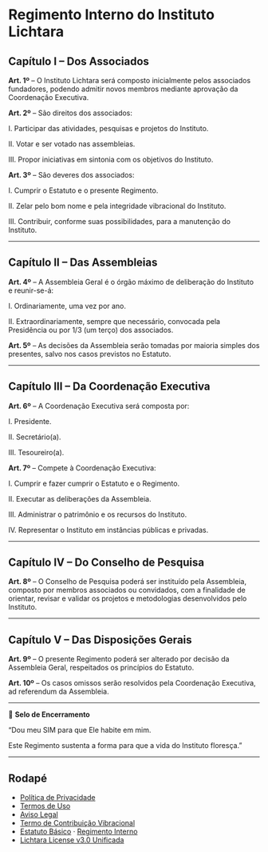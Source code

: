 # Regimento Interno do Instituto Lichtara

## Capítulo I – Dos Associados

**Art. 1º** – O Instituto Lichtara será composto inicialmente pelos associados fundadores, podendo admitir novos membros mediante aprovação da Coordenação Executiva.

**Art. 2º** – São direitos dos associados:

I. Participar das atividades, pesquisas e projetos do Instituto.

II. Votar e ser votado nas assembleias.

III. Propor iniciativas em sintonia com os objetivos do Instituto.

**Art. 3º** – São deveres dos associados:

I. Cumprir o Estatuto e o presente Regimento.

II. Zelar pelo bom nome e pela integridade vibracional do Instituto.

III. Contribuir, conforme suas possibilidades, para a manutenção do Instituto.

---

## Capítulo II – Das Assembleias

**Art. 4º** – A Assembleia Geral é o órgão máximo de deliberação do Instituto e reunir-se-á:

I. Ordinariamente, uma vez por ano.

II. Extraordinariamente, sempre que necessário, convocada pela Presidência ou por 1/3 (um terço) dos associados.

**Art. 5º** – As decisões da Assembleia serão tomadas por maioria simples dos presentes, salvo nos casos previstos no Estatuto.

---

## Capítulo III – Da Coordenação Executiva

**Art. 6º** – A Coordenação Executiva será composta por:

I. Presidente.

II. Secretário(a).

III. Tesoureiro(a).

**Art. 7º** – Compete à Coordenação Executiva:

I. Cumprir e fazer cumprir o Estatuto e o Regimento.

II. Executar as deliberações da Assembleia.

III. Administrar o patrimônio e os recursos do Instituto.

IV. Representar o Instituto em instâncias públicas e privadas.

---

## Capítulo IV – Do Conselho de Pesquisa

**Art. 8º** – O Conselho de Pesquisa poderá ser instituído pela Assembleia, composto por membros associados ou convidados, com a finalidade de orientar, revisar e validar os projetos e metodologias desenvolvidos pelo Instituto.

---

## Capítulo V – Das Disposições Gerais

**Art. 9º** – O presente Regimento poderá ser alterado por decisão da Assembleia Geral, respeitados os princípios do Estatuto.

**Art. 10º** – Os casos omissos serão resolvidos pela Coordenação Executiva, ad referendum da Assembleia.

---

🌿 **Selo de Encerramento**

“Dou meu SIM para que Ele habite em mim.

Este Regimento sustenta a forma para que a vida do Instituto floresça.”

---

## Rodapé
- [Política de Privacidade](privacy-policy.md)
- [Termos de Uso](terms-of-use.md)
- [Aviso Legal](legal-disclaimer.md)
- [Termo de Contribuição Vibracional](term-contribuicao-vibracional.md)
- [Estatuto Básico](estatuto-basico.md) · [Regimento Interno](regimento-interno.md)
- [Lichtara License v3.0 Unificada](../LICENSE)

